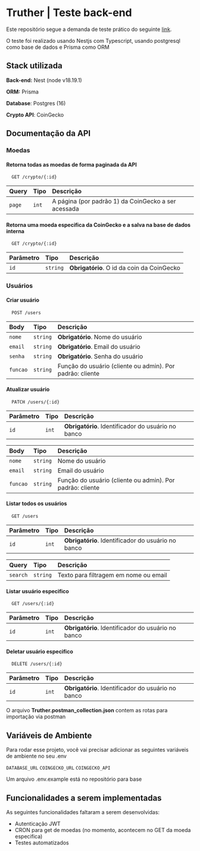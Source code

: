 
# Truther | Teste back-end

Este repositório segue a demanda de teste prático do seguinte [link](https://lavender-fox-89a.notion.site/Desafio-t-cnico-Truther-Backend-170774770cc1805ca447f8b625db3fcc#e5a75ec8004b447dac4acba3e35662b2).

O teste foi realizado usando Nestjs com Typescript, usando postgresql como base de dados e Prisma como ORM


## Stack utilizada

**Back-end:** Nest (node v18.19.1)

**ORM:** Prisma

**Database**: Postgres (16)

**Crypto API**: CoinGecko


## Documentação da API

### Moedas
#### Retorna todas as moedas de forma paginada da API

```http
  GET /crypto/{:id}
```

| Query   | Tipo       | Descrição                           |
| :---------- | :--------- | :---------------------------------- |
| `page` | `int` | A página (por padrão 1) da CoinGecko a ser acessada |

#### Retorna uma moeda especifica da CoinGecko e a salva na base de dados interna

```http
  GET /crypto/{:id}
```

| Parâmetro   | Tipo       | Descrição                                   |
| :---------- | :--------- | :------------------------------------------ |
| `id`      | `string` | **Obrigatório**. O id da coin da CoinGecko |


### Usuários

#### Criar usuário

```http
  POST /users
```

| Body   | Tipo       | Descrição                           |
| :---------- | :--------- | :---------------------------------- |
| `nome` | `string` | **Obrigatório**. Nome do usuário |
| `email` | `string` | **Obrigatório**. Email do usuário |
| `senha` | `string` | **Obrigatório**. Senha do usuário |
| `funcao` | `string` | Função do usuário (cliente ou admin). Por padrão: cliente|

#### Atualizar usuário

```http
  PATCH /users/{:id}
```

| Parâmetro   | Tipo       | Descrição                           |
| :---------- | :--------- | :---------------------------------- |
| `id` | `int` | **Obrigatório**. Identificador do usuário no banco |


| Body   | Tipo       | Descrição                           |
| :---------- | :--------- | :---------------------------------- |
| `nome` | `string` | Nome do usuário |
| `email` | `string` | Email do usuário |
| `funcao` | `string` | Função do usuário (cliente ou admin). Por padrão: cliente|


#### Listar todos os usuários

```http
  GET /users
```
| Parâmetro   | Tipo       | Descrição                           |
| :---------- | :--------- | :---------------------------------- |
| `id` | `int` | **Obrigatório**. Identificador do usuário no banco |

| Query   | Tipo       | Descrição                           |
| :---------- | :--------- | :---------------------------------- |
| `search` | `string` | Texto para filtragem em nome ou email |


#### Listar usuário especifico

```http
  GET /users/{:id}
```

| Parâmetro   | Tipo       | Descrição                           |
| :---------- | :--------- | :---------------------------------- |
| `id` | `int` | **Obrigatório**. Identificador do usuário no banco |

#### Deletar usuário especifico

```http
  DELETE /users/{:id}
```

| Parâmetro   | Tipo       | Descrição                           |
| :---------- | :--------- | :---------------------------------- |
| `id` | `int` | **Obrigatório**. Identificador do usuário no banco |


O arquivo **Truther.postman_collection.json** contem as rotas para importação via postman
## Variáveis de Ambiente

Para rodar esse projeto, você vai precisar adicionar as seguintes variáveis de ambiente no seu .env

`DATABASE_URL`
`COINGECKO_URL`
`COINGECKO_API`

Um arquivo .env.example está no repositório para base
## Funcionalidades a serem implementadas

As seguintes funcionalidades faltaram a serem desenvolvidas:

- Autenticação JWT
- CRON para get de moedas (no momento, acontecem no GET da moeda especifica)
- Testes automatizados
